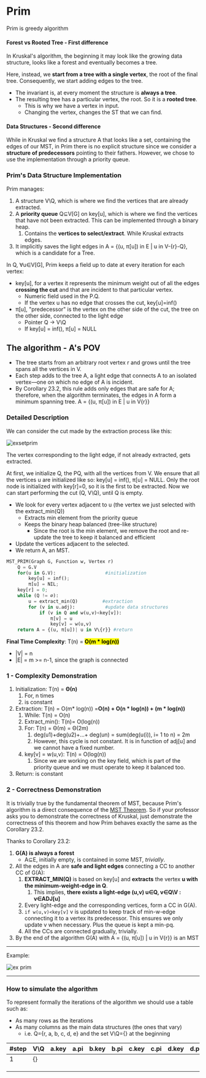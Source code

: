 # Prim
Prim is greedy algorithm

#### Forest vs Rooted Tree - First difference 
In Kruskal's algorithm, the beginning it may look like the growing data structure, 
looks like a forest and eventually becomes a tree.

Here, instead, we **start from a tree with a single
vertex**, the root of the final tree. Consequently, we start adding edges to the tree.
* The invariant is, at every moment the structure is **always a tree**.
* The resulting tree has a particular vertex, the root. So it is a **rooted tree**.
  * This is why we have a vertex in input.
  * Changing the vertex, changes the ST that we can find.

#### Data Structures - Second difference
While in Kruskal we find a structure A that looks like a set, containing the edges of our MST, in Prim there is no explicit
structure since we consider a **structure of predecessors** pointing to their fathers. However, we chose to use
the implementation through a priority queue.

### Prim's Data Structure Implementation
Prim manages:
1. A structure V\Q, which is where we find the vertices that are already extracted.
2. A **priority queue** Q⊆V[G] on key[u], which is where we find the vertices that have not been extracted. This can be implemented through a binary heap. 
   1. Contains the **vertices to select/extract**. While Kruskal extracts edges.
3. It implicitly saves the light edges in A = {(u, π[u]) in E | u in V-{r}-Q}, which is a candidate for a Tree.

In Q, ∀u∈V[G], Prim keeps a field up to date at every iteration for each vertex:
* key[u], for a vertex it represents the minimum weight out of all the edges **crossing 
the cut** and that are incident to that particular vertex.
    * Numeric field used in the P.Q.
    * If the vertex u has no edge that crosses the cut, key[u]=inf()
* π[u], "predecessor" is the vertex on the other side of the cut, the tree on the other side, connected to the light edge
    * Pointer Q -> V\Q
    * If key[u] = inf(), π[u] = NULL
    

## The algorithm - A's POV
* The tree starts from an arbitrary root vertex r and grows until the tree spans all the vertices in V. 
* Each step adds to the tree A, a light edge that connects A to an isolated vertex—one on which no edge
of A is incident. 
* By Corollary 23.2, this rule adds only edges that are safe for A; therefore, when the algorithm 
terminates, the edges in A form a minimum spanning tree. A = {(u, π[u]) in E | u in V\{r}}

### Detailed Description
We can consider the cut made by the extraction process like this:

![exsetprim](https://github.com/PayThePizzo/DataStrutucures-Algorithms/blob/main/Resources/exsetprim.png?raw=TRUE)

The vertex corresponding to the light edge, if not already extracted, gets extracted.

At first, we initialize Q, the PQ, with all the vertices from V. We ensure that all the vertices u are initialized like so: 
key[u] = inf(), π[u] = NULL. Only the root node is initialized with key[r]=0, so it is the first to be extracted.
Now we can start performing the cut (Q, V\Q), until Q is empty.
* We look for every vertex adjacent to u (the vertex we just selected with the extract_min(Q))
  * Extracts min element from the priority queue
  * Keeps the binary heap balanced (tree-like structure)
    * Since the root is the min element, we remove the root and re-update the tree to keep it balanced and efficient
* Update the vertices adjacent to the selected.
* We return A, an MST.

```python
MST_PRIM(Graph G, Function w, Vertex r)
    Q = G.V
    for(u in G.V):                  #initialization
        key[u] = inf();
        π[u] = NIL;
    key[r] = 0;
    while (Q != ∅):                 
        u = extract_min(Q)         #extraction  
        for (v in u.adj):           #update data structures
            if (v in Q and w(u,v)<key[v]):
                π[v] = u
                key[v] = w(u,v)
    return A = {(u, π[u])| u in V\{r}} #return
```
**Final Time Complexity**: T(n) = <mark>**O(m * log(n))**</mark>
* |V| = n
* |E| = m >= n-1, since the graph is connected

### 1 - Complexity Demonstration
1. Initialization: T(n) = **Θ(n)**
   1. For, n times
   2. is constant
2. Extraction: T(n) = O(m* log(n)) =**O(n) + O(n * log(n)) + (m * log(n))**
   1. While: T(n) = O(n)
   2. Extract_min(): T(n)= O(log(n))
   3. For: T(n) = Θ(m) = Θ(2m)
      1. deg(u1)+deg(u2)+...+ deg(un) = sum(deg(u(i)), i= 1 to n) = 2m
      2. However, this cycle is not constant. It is in function of adj[u] and we cannot have a fixed number.
   4. key[v] = w(u,v): T(n) = O(log(n))
      1. Since we are working on the key field, which is part of the priority queue and we must
      operate to keep it balanced too.
3. Return: is constant

### 2 - Correctness Demonstration
It is trivially true by the fundamental theorem of MST, because Prim's algorithm is a direct
consequence of the [MST Theorem](https://github.com/PayThePizzo/DataStrutucures-Algorithms/blob/main/8%20-%20Graphs/6.1%20-%20MST.md#fundamental-theorem-of-mst). So if your professor asks you to demonstrate the correctness
of Kruskal, just demonstrate the correctness of this theorem and how Prim behaves exactly the same as the Corollary 23.2.

Thanks to Corollary 23.2:
1. **G(A) is always a forest**
   * A⊆E, initially empty, is contained in some MST, _trivially_.
2. All the edges in A are **safe and light edges** connecting a CC to another CC of G(A):
   1. **EXTRACT_MIN(Q)** is based on key[u] and **extracts** the vertex **u with the minimum-weight-edge in Q**.
      1. This implies, **there exists a light-edge (u,v) u∈Q, v∈Q\V : v∈ADJ[u]**
   2. Every light-edge and the corresponding vertices, form a CC in G(A).
   3. `if w(u,v)<key[v]` v is updated to keep track of min-w-edge connecting it to a vertex its predecessor. This ensures
   we only update v when necessary. Plus the queue is kept a min-pq.
   4. All the CCs are connected gradually, trivially.
4. By the end of the algorithm G(A) with A = {(u, π[u]) | u in V\{r}} is an MST

---

Example: 

![ex prim](https://github.com/PayThePizzo/DataStrutucures-Algorithms/blob/main/Resources/exprim.png?raw=TRUE)

---

### How to simulate the algorithm

To represent formally the iterations of the algorithm we should use a table such as:
* As many rows as the iterations
* As many columns as the main data structures (the ones that vary)
  * i.e. Q={r, a, b, c, d, e} and the set V\Q={} at the beginning
 
| #step | V\Q | a.key | a.pi | b.key | b.pi | c.key | c.pi | d.key | d.pi | r.key | r.pi |
|-------|-----|-------|------|-------|------|-------|------|-------|------|-------|------|
| 1     | {}  |       |      |       |      |       |      |       |      |       |      |
|       |     |       |      |       |      |       |      |       |      |       |      |
|       |     |       |      |       |      |       |      |       |      |       |      |
|       |     |       |      |       |      |       |      |       |      |       |      |